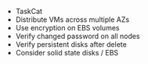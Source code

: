 - TaskCat
- Distribute VMs across multiple AZs
- Use encryption on EBS volumes
- Verify changed password on all nodes
- Verify persistent disks after delete
- Consider solid state disks / EBS
